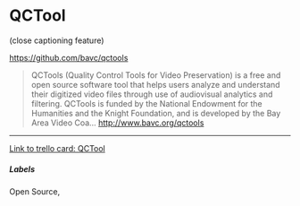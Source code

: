 # QCTool

 (close captioning feature)

https://github.com/bavc/qctools


>QCTools (Quality Control Tools for Video Preservation) is a free and open source software tool that helps users analyze and understand their digitized video files through use of audiovisual analytics and filtering. QCTools is funded by the National Endowment for the Humanities and the Knight Foundation, and is developed by the Bay Area Video Coa… http://www.bavc.org/qctools

---

[Link to trello card: QCTool](https://trello.com/c/5yT4W4y1)

##### Labels

Open Source, 
